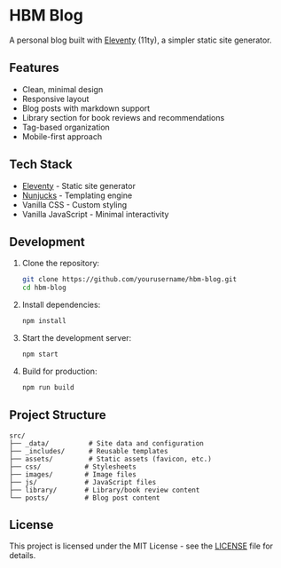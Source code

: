 # HBM Blog

A personal blog built with [Eleventy](https://www.11ty.dev/) (11ty), a simpler static site generator.

## Features

- Clean, minimal design
- Responsive layout
- Blog posts with markdown support
- Library section for book reviews and recommendations
- Tag-based organization
- Mobile-first approach

## Tech Stack

- [Eleventy](https://www.11ty.dev/) - Static site generator
- [Nunjucks](https://mozilla.github.io/nunjucks/) - Templating engine
- Vanilla CSS - Custom styling
- Vanilla JavaScript - Minimal interactivity

## Development

1. Clone the repository:
   ```bash
   git clone https://github.com/yourusername/hbm-blog.git
   cd hbm-blog
   ```

2. Install dependencies:
   ```bash
   npm install
   ```

3. Start the development server:
   ```bash
   npm start
   ```

4. Build for production:
   ```bash
   npm run build
   ```

## Project Structure

```
src/
├── _data/          # Site data and configuration
├── _includes/      # Reusable templates
├── assets/         # Static assets (favicon, etc.)
├── css/           # Stylesheets
├── images/        # Image files
├── js/            # JavaScript files
├── library/       # Library/book review content
└── posts/         # Blog post content
```

## License

This project is licensed under the MIT License - see the [LICENSE](LICENSE) file for details. 
